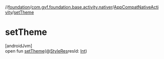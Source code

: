 //[foundation](../../../index.md)/[com.gyf.foundation.base.activity.nativer](../index.md)/[AppCompatNativeActivity](index.md)/[setTheme](set-theme.md)

# setTheme

[androidJvm]\
open fun [setTheme](set-theme.md)(@[StyleRes](https://developer.android.com/reference/kotlin/androidx/annotation/StyleRes.html)resId: [Int](https://kotlinlang.org/api/core/kotlin-stdlib/kotlin/-int/index.html))